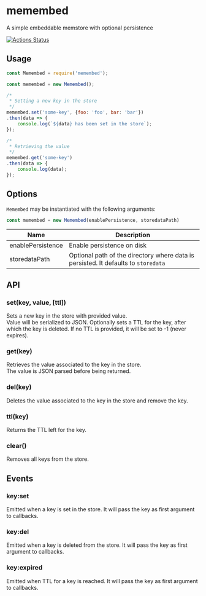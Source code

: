 # memembed
A simple embeddable memstore with optional persistence

[![Actions Status](https://github.com/markomannux/memembed/workflows/Build%20and%20Test/badge.svg)](https://github.com/markomannux/memembed/actions)

## Usage
```javascript
const Memembed = require('memembed');

const memembed = new Memembed();

/*
 * Setting a new key in the store
 */
memembed.set('some-key', {foo: 'foo', bar: 'bar'})
.then(data => {
    console.log(`${data} has been set in the store`);
});

/*
 * Retrieving the value
 */
memembed.get('some-key')
.then(data => {
    console.log(data);
});
```

## Options
`Memembed` may be instantiated with the following arguments:

```javascript
const memembed = new Memembed(enablePersistence, storedataPath)
```
Name | Description
-----|-------------
enablePersistence | Enable persistence on disk
storedataPath | Optional path of the directory where data is persisted. It defaults to `storedata`

## API

### set(key, value, [ttl])
Sets a new key in the store with provided value.  
Value will be serialized to JSON.
Optionally sets a TTL for the key, after which the key is deleted. If no TTL is provided, it will be set to -1 (never expires).

### get(key)
Retrieves the value associated to the key in the store.  
The value is JSON parsed before being returned.

### del(key)
Deletes the value associated to the key in the store and remove the key.  

### ttl(key)
Returns the TTL left for the key.

### clear()
Removes all keys from the store.

## Events

### key:set
Emitted when a key is set in the store. It will pass the key as first argument to callbacks.

### key:del
Emitted when a key is deleted from the store. It will pass the key as first argument to callbacks.

### key:expired
Emitted when TTL for a key is reached. It will pass the key as first argument to callbacks.